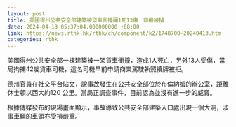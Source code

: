 ```yaml
---
layout: post
title: 美國得州公共安全部建築被貨車衝撞釀1死13傷　司機被捕
date: 2024-04-13 05:37:04.000000000 +08:00
link: https://news.rthk.hk/rthk/ch/component/k2/1748700-20240413.htm
categories: rthk
---
```


美國得州公共安全部一棟建築被一架貨車衝撞，造成1人死亡，另外13人受傷，當局拘捕42歲貨車司機，這名司機早前申請商業駕駛執照續牌被拒。

德州官員在社交平台貼文，說事故發生在公共安全部位於布倫納姆的辦公室，距離休士頓以西大約120 公里。當局正調查事件，目前認為並沒有進一步的威脅。

根據傳媒發布的現場畫面顯示，事故導致公共安全部建築入口處出現一個大洞，涉事車輛的車頭亦受損嚴重。
